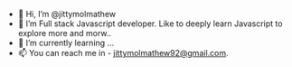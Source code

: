 - 👋 Hi, I’m @jittymolmathew
- 👀 I’m Full stack Javascript developer. Like to deeply learn Javascript to explore more and morw..
- 🌱 I’m currently learning ...
- 📫 You can reach me in - jittymolmathew92@gmail.com.

<!---
jittymolmathew/jittymolmathew is a ✨ special ✨ repository because its `README.md` (this file) appears on your GitHub profile.
You can click the Preview link to take a look at your changes.
--->
